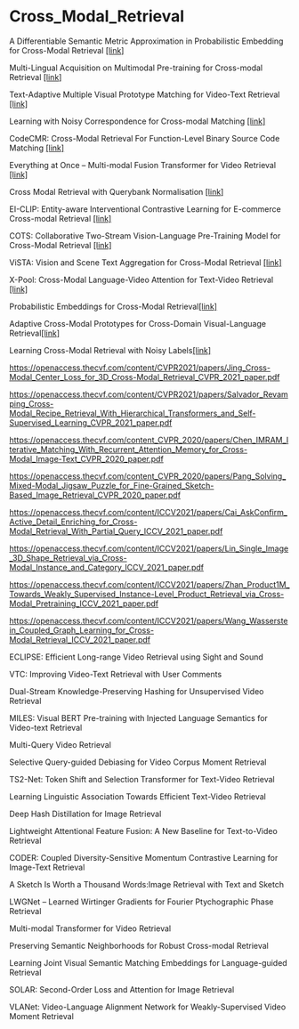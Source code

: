 # Cross_Modal_Retrieval

A Differentiable Semantic Metric Approximation in Probabilistic Embedding for Cross-Modal Retrieval [\[link\]](https://openreview.net/pdf?id=-KPNRZ8i0ag)

Multi-Lingual Acquisition on Multimodal Pre-training for Cross-modal Retrieval [\[link\]](https://openreview.net/pdf?id=h73nTbImOt9)

Text-Adaptive Multiple Visual Prototype Matching for Video-Text Retrieval [\[link\]](https://openreview.net/pdf?id=XevwsaZ-4z)

Learning with Noisy Correspondence for Cross-modal Matching [\[link\]](https://openreview.net/forum?id=S9ZyhWC17wJ)

CodeCMR: Cross-Modal Retrieval For Function-Level Binary Source Code Matching [\[link\]](https://nips.cc/virtual/2020/public/poster_285f89b802bcb2651801455c86d78f2a.html)

Everything at Once – Multi-modal Fusion Transformer for Video Retrieval [\[link\]](https://openaccess.thecvf.com/content/CVPR2022/papers/Shvetsova_Everything_at_Once_-_Multi-Modal_Fusion_Transformer_for_Video_Retrieval_CVPR_2022_paper.pdf)

Cross Modal Retrieval with Querybank Normalisation [\[link\]](https://openaccess.thecvf.com/content/CVPR2022/papers/Bogolin_Cross_Modal_Retrieval_With_Querybank_Normalisation_CVPR_2022_paper.pdf)

EI-CLIP: Entity-aware Interventional Contrastive Learning for E-commerce Cross-modal Retrieval [\[link\]](https://openaccess.thecvf.com/content/CVPR2022/papers/Ma_EI-CLIP_Entity-Aware_Interventional_Contrastive_Learning_for_E-Commerce_Cross-Modal_Retrieval_CVPR_2022_paper.pdf)

COTS: Collaborative Two-Stream Vision-Language Pre-Training Model for Cross-Modal Retrieval [\[link\]](https://openaccess.thecvf.com/content/CVPR2022/papers/Lu_COTS_Collaborative_Two-Stream_Vision-Language_Pre-Training_Model_for_Cross-Modal_Retrieval_CVPR_2022_paper.pdf)

ViSTA: Vision and Scene Text Aggregation for Cross-Modal Retrieval [\[link\]](https://openaccess.thecvf.com/content/CVPR2022/papers/Cheng_ViSTA_Vision_and_Scene_Text_Aggregation_for_Cross-Modal_Retrieval_CVPR_2022_paper.pdf)

X-Pool: Cross-Modal Language-Video Attention for Text-Video Retrieval [\[link\]](https://openaccess.thecvf.com/content/CVPR2022/papers/Gorti_X-Pool_Cross-Modal_Language-Video_Attention_for_Text-Video_Retrieval_CVPR_2022_paper.pdf)

Probabilistic Embeddings for Cross-Modal Retrieval[\[link\]](https://openaccess.thecvf.com/content/CVPR2021/papers/Chun_Probabilistic_Embeddings_for_Cross-Modal_Retrieval_CVPR_2021_paper.pdf)

Adaptive Cross-Modal Prototypes for Cross-Domain Visual-Language Retrieval[\[link\]](https://openaccess.thecvf.com/content/CVPR2021/papers/Liu_Adaptive_Cross-Modal_Prototypes_for_Cross-Domain_Visual-Language_Retrieval_CVPR_2021_paper.pdf)

Learning Cross-Modal Retrieval with Noisy Labels[\[link\]](https://openaccess.thecvf.com/content/CVPR2021/papers/Hu_Learning_Cross-Modal_Retrieval_With_Noisy_Labels_CVPR_2021_paper.pdf)

https://openaccess.thecvf.com/content/CVPR2021/papers/Jing_Cross-Modal_Center_Loss_for_3D_Cross-Modal_Retrieval_CVPR_2021_paper.pdf

https://openaccess.thecvf.com/content/CVPR2021/papers/Salvador_Revamping_Cross-Modal_Recipe_Retrieval_With_Hierarchical_Transformers_and_Self-Supervised_Learning_CVPR_2021_paper.pdf

https://openaccess.thecvf.com/content_CVPR_2020/papers/Chen_IMRAM_Iterative_Matching_With_Recurrent_Attention_Memory_for_Cross-Modal_Image-Text_CVPR_2020_paper.pdf

https://openaccess.thecvf.com/content_CVPR_2020/papers/Pang_Solving_Mixed-Modal_Jigsaw_Puzzle_for_Fine-Grained_Sketch-Based_Image_Retrieval_CVPR_2020_paper.pdf

https://openaccess.thecvf.com/content/ICCV2021/papers/Cai_AskConfirm_Active_Detail_Enriching_for_Cross-Modal_Retrieval_With_Partial_Query_ICCV_2021_paper.pdf

https://openaccess.thecvf.com/content/ICCV2021/papers/Lin_Single_Image_3D_Shape_Retrieval_via_Cross-Modal_Instance_and_Category_ICCV_2021_paper.pdf

https://openaccess.thecvf.com/content/ICCV2021/papers/Zhan_Product1M_Towards_Weakly_Supervised_Instance-Level_Product_Retrieval_via_Cross-Modal_Pretraining_ICCV_2021_paper.pdf

https://openaccess.thecvf.com/content/ICCV2021/papers/Wang_Wasserstein_Coupled_Graph_Learning_for_Cross-Modal_Retrieval_ICCV_2021_paper.pdf

ECLIPSE: Efficient Long-range Video Retrieval using Sight and Sound

VTC: Improving Video-Text Retrieval with User Comments

Dual-Stream Knowledge-Preserving Hashing for Unsupervised Video Retrieval

MILES: Visual BERT Pre-training with Injected Language Semantics for Video-text Retrieval

Multi-Query Video Retrieval

Selective Query-guided Debiasing for Video Corpus Moment Retrieval

TS2-Net: Token Shift and Selection Transformer for Text-Video Retrieval

Learning Linguistic Association Towards Efficient Text-Video Retrieval

Deep Hash Distillation for Image Retrieval

Lightweight Attentional Feature Fusion: A New Baseline for Text-to-Video Retrieval

CODER: Coupled Diversity-Sensitive Momentum Contrastive Learning for Image-Text Retrieval

A Sketch Is Worth a Thousand Words:Image Retrieval with Text and Sketch

LWGNet – Learned Wirtinger Gradients for Fourier Ptychographic Phase Retrieval

Multi-modal Transformer for Video Retrieval

Preserving Semantic Neighborhoods for Robust Cross-modal Retrieval

Learning Joint Visual Semantic Matching Embeddings for Language-guided Retrieval

SOLAR: Second-Order Loss and Attention for Image Retrieval

VLANet: Video-Language Alignment Network for Weakly-Supervised Video Moment Retrieval
